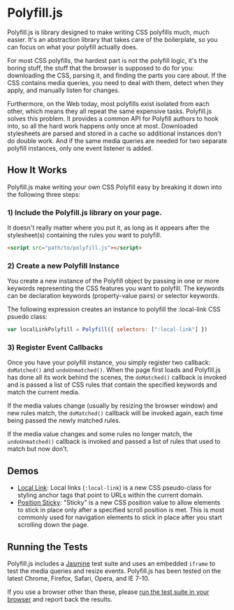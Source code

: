 # Polyfill.js

Polyfill.js is library designed to make writing CSS polyfills much, much easier. It's an abstraction library that takes care of the boilerplate, so you can focus on what your polyfill actually does.

For most CSS polyfills, the hardest part is not the polyfill logic, it's the boring stuff, the stuff that the browser is supposed to do for you: downloading the CSS, parsing it, and finding the parts you care about. If the CSS contains media queries, you need to deal with them, detect when they apply, and manually listen for changes.

Furthermore, on the Web today, most polyfills exist isolated from each other, which means they all repeat the same expensive tasks. Polyfill.js solves this problem. It provides a common API for Polyfill authors to hook into, so all the hard work happens only once at most. Downloaded stylesheets are parsed and stored in a cache so additional instances don't do double work. And if the same media queries are needed for two separate polyfill instances, only one event listener is added.

## How It Works

Polyfill.js make writing your own CSS Polyfill easy by breaking it down into the following three steps:

### 1) Include the Polyfill.js library on your page.

It doesn't really matter where you put it, as long as it appears after the stylesheet(s) containing the rules you want to polyfill.

```html
<script src="path/to/polyfill.js"></script>
```

### 2) Create a new Polyfill Instance

You create a new instance of the Polyfill object by passing in one or more keywords representing the CSS features you want to polyfill. The keywords can be declaration keywords (property-value pairs) or selector keywords.

The following expression creates an instance to polyfill the :local-link CSS psuedo class:

```js
var localLinkPolyfill = Polyfill({ selectors: [":local-link"] })
```

### 3) Register Event Callbacks

Once you have your polyfill instance, you simply register two callback: `doMatched()` and `undoUnmatched()`. When the page first loads and Polyfill.js has done all its work behind the scenes, the `doMatched()` callback is invoked and is passed a list of CSS rules that contain the specified keywords and match the current media.

If the media values change (usually by resizing the browser window) and new rules match, the `doMatched()` callback will be invoked again, each time being passed the newly matched rules.

If the media value changes and some rules no longer match, the `undoUnmatched()` callback is invoked and passed a list of rules that used to match but now don't.

## Demos

* [Local Link](http://philipwalton.github.io/polyfill/demos/local-link): Local links (`:local-link`) is a new CSS pseudo-class for styling anchor tags that point to URLs within the current domain.
* [Position Sticky](http://philipwalton.github.io/polyfill/demos/position-sticky): "Sticky" is a new CSS position value to allow elements to stick in place only after a specified scroll position is met. This is most commonly used for navigation elements to stick in place after you start scrolling down the page.

## Running the Tests

Polyfill.js includes a [Jasmine](http://pivotal.github.io/jasmine/) test suite and uses an embedded `iframe` to test the media queries and resize events. Polyfill.js has been tested on the latest Chrome, Firefox, Safari, Opera, and IE 7-10.

If you use a browser other than these, please [run the test suite in your browser](http://philipwalton.github.io/polyfill/spec/runner.html) and report back the results.

